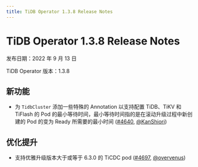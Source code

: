 ```yaml
---
title: TiDB Operator 1.3.8 Release Notes
---
```


# TiDB Operator 1.3.8 Release Notes

发布日期：2022 年 9 月 13 日

TiDB Operator 版本：1.3.8

## 新功能

- 为 `TidbCluster` 添加一些特殊的 Annotation 以支持配置 TiDB、TiKV 和 TiFlash 的 Pod 的最小等待时间，最小等待时间指的是在滚动升级过程中新创建的 Pod 的变为 Ready 所需要的最小时间 ([#4640](https://github.com/pingcap/tidb-operator/pull/4640), [@KanShiori](https://github.com/KanShiori))

## 优化提升

- 支持优雅升级版本大于或等于 6.3.0 的 TiCDC pod ([#4697](https://github.com/pingcap/tidb-operator/pull/4697), [@overvenus](https://github.com/overvenus))
